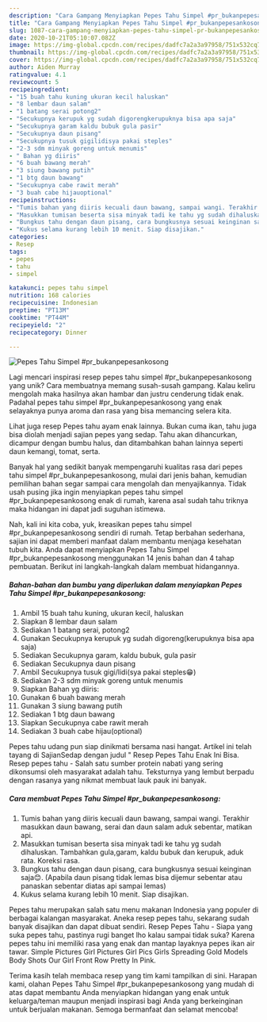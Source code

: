 ```yaml
---
description: "Cara Gampang Menyiapkan Pepes Tahu Simpel #pr_bukanpepesankosong Anti Gagal"
title: "Cara Gampang Menyiapkan Pepes Tahu Simpel #pr_bukanpepesankosong Anti Gagal"
slug: 1087-cara-gampang-menyiapkan-pepes-tahu-simpel-pr-bukanpepesankosong-anti-gagal
date: 2020-10-21T05:10:07.082Z
image: https://img-global.cpcdn.com/recipes/dadfc7a2a3a97958/751x532cq70/pepes-tahu-simpel-pr_bukanpepesankosong-foto-resep-utama.jpg
thumbnail: https://img-global.cpcdn.com/recipes/dadfc7a2a3a97958/751x532cq70/pepes-tahu-simpel-pr_bukanpepesankosong-foto-resep-utama.jpg
cover: https://img-global.cpcdn.com/recipes/dadfc7a2a3a97958/751x532cq70/pepes-tahu-simpel-pr_bukanpepesankosong-foto-resep-utama.jpg
author: Aiden Murray
ratingvalue: 4.1
reviewcount: 5
recipeingredient:
- "15 buah tahu kuning ukuran kecil haluskan"
- "8 lembar daun salam"
- "1 batang serai potong2"
- "Secukupnya kerupuk yg sudah digorengkerupuknya bisa apa saja"
- "Secukupnya garam kaldu bubuk gula pasir"
- "Secukupnya daun pisang"
- "Secukupnya tusuk gigilidisya pakai steples"
- "2-3 sdm minyak goreng untuk menumis"
- " Bahan yg diiris"
- "6 buah bawang merah"
- "3 siung bawang putih"
- "1 btg daun bawang"
- "Secukupnya cabe rawit merah"
- "3 buah cabe hijauoptional"
recipeinstructions:
- "Tumis bahan yang diiris kecuali daun bawang, sampai wangi. Terakhir masukkan daun bawang, serai dan daun salam aduk sebentar, matikan api."
- "Masukkan tumisan beserta sisa minyak tadi ke tahu yg sudah dihaluskan. Tambahkan gula,garam, kaldu bubuk dan kerupuk, aduk rata. Koreksi rasa."
- "Bungkus tahu dengan daun pisang, cara bungkusnya sesuai keinginan saja😊. (Apabila daun pisang tidak lemas bisa dijemur sebentar atau panaskan sebentar diatas api sampai lemas)"
- "Kukus selama kurang lebih 10 menit. Siap disajikan."
categories:
- Resep
tags:
- pepes
- tahu
- simpel

katakunci: pepes tahu simpel 
nutrition: 168 calories
recipecuisine: Indonesian
preptime: "PT13M"
cooktime: "PT44M"
recipeyield: "2"
recipecategory: Dinner

---
```



![Pepes Tahu Simpel #pr_bukanpepesankosong](https://img-global.cpcdn.com/recipes/dadfc7a2a3a97958/751x532cq70/pepes-tahu-simpel-pr_bukanpepesankosong-foto-resep-utama.jpg)

Lagi mencari inspirasi resep pepes tahu simpel #pr_bukanpepesankosong yang unik? Cara membuatnya memang susah-susah gampang. Kalau keliru mengolah maka hasilnya akan hambar dan justru cenderung tidak enak. Padahal pepes tahu simpel #pr_bukanpepesankosong yang enak selayaknya punya aroma dan rasa yang bisa memancing selera kita.

Lihat juga resep Pepes tahu ayam enak lainnya. Bukan cuma ikan, tahu juga bisa diolah menjadi sajian pepes yang sedap. Tahu akan dihancurkan, dicampur dengan bumbu halus, dan ditambahkan bahan lainnya seperti daun kemangi, tomat, serta.

Banyak hal yang sedikit banyak mempengaruhi kualitas rasa dari pepes tahu simpel #pr_bukanpepesankosong, mulai dari jenis bahan, kemudian pemilihan bahan segar sampai cara mengolah dan menyajikannya. Tidak usah pusing jika ingin menyiapkan pepes tahu simpel #pr_bukanpepesankosong enak di rumah, karena asal sudah tahu triknya maka hidangan ini dapat jadi suguhan istimewa.


Nah, kali ini kita coba, yuk, kreasikan pepes tahu simpel #pr_bukanpepesankosong sendiri di rumah. Tetap berbahan sederhana, sajian ini dapat memberi manfaat dalam membantu menjaga kesehatan tubuh kita. Anda dapat menyiapkan Pepes Tahu Simpel #pr_bukanpepesankosong menggunakan 14 jenis bahan dan 4 tahap pembuatan. Berikut ini langkah-langkah dalam membuat hidangannya.

<!--inarticleads1-->

##### Bahan-bahan dan bumbu yang diperlukan dalam menyiapkan Pepes Tahu Simpel #pr_bukanpepesankosong:

1. Ambil 15 buah tahu kuning, ukuran kecil, haluskan
1. Siapkan 8 lembar daun salam
1. Sediakan 1 batang serai, potong2
1. Gunakan Secukupnya kerupuk yg sudah digoreng(kerupuknya bisa apa saja)
1. Sediakan Secukupnya garam, kaldu bubuk, gula pasir
1. Sediakan Secukupnya daun pisang
1. Ambil Secukupnya tusuk gigi/lidi(sya pakai steples😁)
1. Sediakan 2-3 sdm minyak goreng untuk menumis
1. Siapkan  Bahan yg diiris:
1. Gunakan 6 buah bawang merah
1. Gunakan 3 siung bawang putih
1. Sediakan 1 btg daun bawang
1. Siapkan Secukupnya cabe rawit merah
1. Sediakan 3 buah cabe hijau(optional)


Pepes tahu udang pun siap dinikmati bersama nasi hangat. Artikel ini telah tayang di SajianSedap dengan judul &#34; Resep Pepes Tahu Enak Ini Bisa. Resep pepes tahu - Salah satu sumber protein nabati yang sering dikonsumsi oleh masyarakat adalah tahu. Teksturnya yang lembut berpadu dengan rasanya yang nikmat membuat lauk pauk ini banyak. 

<!--inarticleads2-->

##### Cara membuat Pepes Tahu Simpel #pr_bukanpepesankosong:

1. Tumis bahan yang diiris kecuali daun bawang, sampai wangi. Terakhir masukkan daun bawang, serai dan daun salam aduk sebentar, matikan api.
1. Masukkan tumisan beserta sisa minyak tadi ke tahu yg sudah dihaluskan. Tambahkan gula,garam, kaldu bubuk dan kerupuk, aduk rata. Koreksi rasa.
1. Bungkus tahu dengan daun pisang, cara bungkusnya sesuai keinginan saja😊. (Apabila daun pisang tidak lemas bisa dijemur sebentar atau panaskan sebentar diatas api sampai lemas)
1. Kukus selama kurang lebih 10 menit. Siap disajikan.


Pepes tahu merupakan salah satu menu makanan Indonesia yang populer di berbagai kalangan masyarakat. Aneka resep pepes tahu, sekarang sudah banyak disajikan dan dapat dibuat sendiri. Resep Pepes Tahu - Siapa yang suka pepes tahu, pastinya rugi banget lho kalau sampai tidak suka? Karena pepes tahu ini memiliki rasa yang enak dan mantap layaknya pepes ikan air tawar. Simple Pictures Girl Pictures Girl Pics Girls Spreading Gold Models Body Shots Our Girl Front Row Pretty In Pink. 

Terima kasih telah membaca resep yang tim kami tampilkan di sini. Harapan kami, olahan Pepes Tahu Simpel #pr_bukanpepesankosong yang mudah di atas dapat membantu Anda menyiapkan hidangan yang enak untuk keluarga/teman maupun menjadi inspirasi bagi Anda yang berkeinginan untuk berjualan makanan. Semoga bermanfaat dan selamat mencoba!
